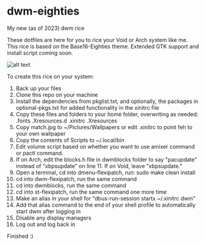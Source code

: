 # dwm-eighties
My new (as of 2023) dwm rice

These dotfiles are here for you to rice your Void or Arch system like me. This rice is based on the Base16-Eighties theme. Extended GTK support and install script coming soon.

![alt text](https://github.com/akbrucke/dwm-eighties/blob/main/display.png?raw=true)


To create this rice on your system:

1. Back up your files
2. Clone this repo on your machine
3. Install the dependencies from pkglist.txt, and optionally, the packages in optional-pkgs.txt for added functionality in the xinitrc file 
4. Copy these files and folders to your home folder, overwriting as needed: .fonts .Xresources.d .xinitrc .Xresources
5. Copy match.jpg to ~/Pictures/Wallpapers or edit .xinitrc to point feh to your own wallpaper
6. Copy the contents of Scripts to ~/.local/bin
7. Edit volume script based on whether you want to use amixer command or pactl command.
8. If on Arch, edit the blocks.h file in dwmblocks folder to say "pacupdate" instead of "xbpsupdate" on line 11. If on Void, leave "xbpsupdate."
9. Open a terminal, cd into dmenu-flexipatch, run:
sudo make clean install
10. cd into dwm-flexipatch, run the same command
11. cd into dwmblocks, run the same command
12. cd into st-flexipatch, run the same command one more time
13. Make an alias in your shell for "dbus-run-session startx ~/.xinitrc dwm"
14. Add that alias command to the end of your shell profile to automatically start dwm after logging in
15. Disable any display managers
16. Log out and log back in

Finished :)
